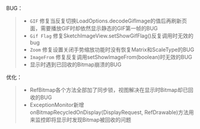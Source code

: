 BUG：
>* `GIF` 修复当反复切换LoadOptions.decodeGifImage的值后再刷新页面，需要播放GIF时却依然显示静态的GIF第一帧的BUG
>* `Gif Flag` 修复SketchImageView.setShowGifFlag()反复调用时无效的bug
>* `Zoom` 修复设置关闭手势缩放功能时没有恢复Matrix和ScaleType的BUG
>* `ImageFrom` 修复反复调用setShowImageFrom(boolean)时无效的BUG
>* 显示时遇到已回收的Bitmap崩溃的BUG

优化：
>* RefBitmap各个方法全部加了同步锁，视图解决在显示时Bitmap却已回收的BUG
>* ExceptionMonitor新增onBitmapRecycledOnDisplay(DisplayRequest, RefDrawable)方法用来监控即将显示时发现Bitmap被回收的问题